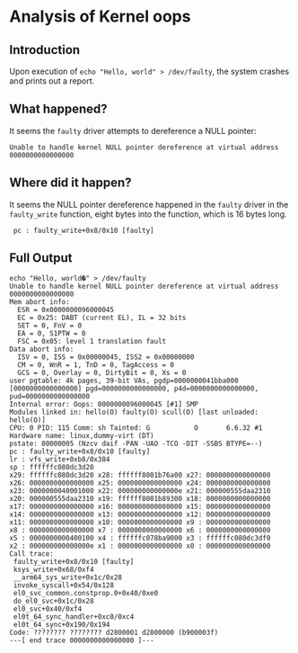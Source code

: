 # Analysis of Kernel oops

## Introduction

Upon execution of `echo "Hello, world" > /dev/faulty`, the system crashes and prints out a report.

## What happened?

It seems the `faulty` driver attempts to dereference a NULL pointer:

    Unable to handle kernel NULL pointer dereference at virtual address 0000000000000000

## Where did it happen?

It seems the NULL pointer dereference happened in the `faulty` driver in the `faulty_write` function, eight bytes into the function, which is 16 bytes long.

     pc : faulty_write+0x8/0x10 [faulty]


## Full Output
    
    echo "Hello, world�" > /dev/faulty
    Unable to handle kernel NULL pointer dereference at virtual address 0000000000000000
    Mem abort info:
      ESR = 0x0000000096000045
      EC = 0x25: DABT (current EL), IL = 32 bits
      SET = 0, FnV = 0
      EA = 0, S1PTW = 0
      FSC = 0x05: level 1 translation fault
    Data abort info:
      ISV = 0, ISS = 0x00000045, ISS2 = 0x00000000
      CM = 0, WnR = 1, TnD = 0, TagAccess = 0
      GCS = 0, Overlay = 0, DirtyBit = 0, Xs = 0
    user pgtable: 4k pages, 39-bit VAs, pgdp=0000000041bba000
    [0000000000000000] pgd=0000000000000000, p4d=0000000000000000, pud=0000000000000000
    Internal error: Oops: 0000000096000045 [#1] SMP
    Modules linked in: hello(O) faulty(O) scull(O) [last unloaded: hello(O)]
    CPU: 0 PID: 115 Comm: sh Tainted: G           O       6.6.32 #1
    Hardware name: linux,dummy-virt (DT)
    pstate: 80000005 (Nzcv daif -PAN -UAO -TCO -DIT -SSBS BTYPE=--)
    pc : faulty_write+0x8/0x10 [faulty]
    lr : vfs_write+0xb8/0x384
    sp : ffffffc080dc3d20
    x29: ffffffc080dc3d20 x28: ffffff8001b76a00 x27: 0000000000000000
    x26: 0000000000000000 x25: 0000000000000000 x24: 0000000000000000
    x23: 0000000040001000 x22: 000000000000000e x21: 000000555daa2310
    x20: 000000555daa2310 x19: ffffff8001b89300 x18: 0000000000000000
    x17: 0000000000000000 x16: 0000000000000000 x15: 0000000000000000
    x14: 0000000000000000 x13: 0000000000000000 x12: 0000000000000000
    x11: 0000000000000000 x10: 0000000000000000 x9 : 0000000000000000
    x8 : 0000000000000000 x7 : 0000000000000000 x6 : 0000000000000000
    x5 : 0000000000400100 x4 : ffffffc078ba9000 x3 : ffffffc080dc3df0
    x2 : 000000000000000e x1 : 0000000000000000 x0 : 0000000000000000
    Call trace:
     faulty_write+0x8/0x10 [faulty]
     ksys_write+0x68/0xf4
     __arm64_sys_write+0x1c/0x28
     invoke_syscall+0x54/0x128
     el0_svc_common.constprop.0+0x40/0xe0
     do_el0_svc+0x1c/0x28
     el0_svc+0x40/0xf4
     el0t_64_sync_handler+0xc0/0xc4
     el0t_64_sync+0x190/0x194
    Code: ???????? ???????? d2800001 d2800000 (b900003f) 
    ---[ end trace 0000000000000000 ]---
    


